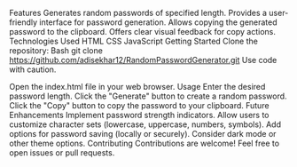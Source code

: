 Features
Generates random passwords of specified length.
Provides a user-friendly interface for password generation.
Allows copying the generated password to the clipboard.
Offers clear visual feedback for copy actions.
Technologies Used
HTML
CSS
JavaScript
Getting Started
Clone the repository:
Bash
git clone https://github.com/adisekhar12/RandomPasswordGenerator.git
Use code with caution.

Open the index.html file in your web browser.
Usage
Enter the desired password length.
Click the "Generate" button to create a random password.
Click the "Copy" button to copy the password to your clipboard.
Future Enhancements
Implement password strength indicators.
Allow users to customize character sets (lowercase, uppercase, numbers, symbols).
Add options for password saving (locally or securely).
Consider dark mode or other theme options.
Contributing
Contributions are welcome! Feel free to open issues or pull requests.
   


